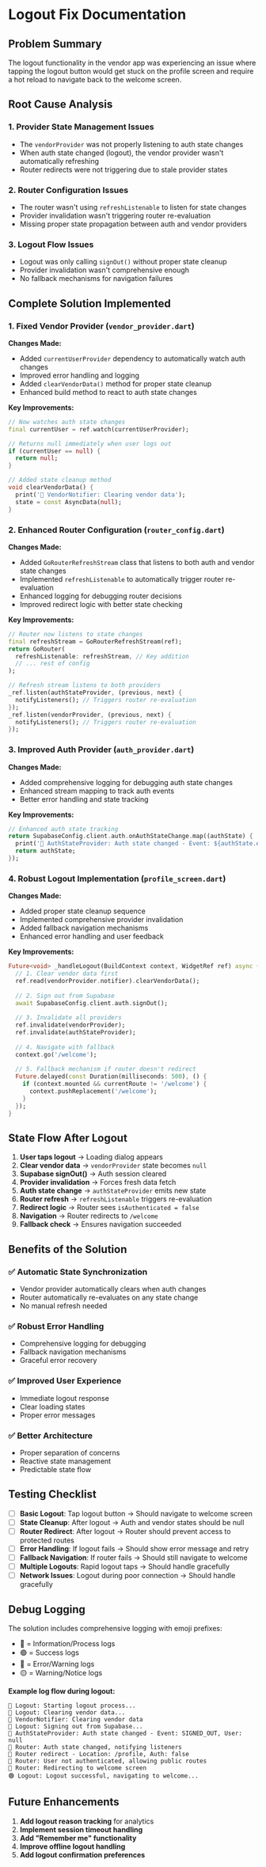 # Logout Fix Documentation

## Problem Summary
The logout functionality in the vendor app was experiencing an issue where tapping the logout button would get stuck on the profile screen and require a hot reload to navigate back to the welcome screen.

## Root Cause Analysis

### 1. **Provider State Management Issues**
- The `vendorProvider` was not properly listening to auth state changes
- When auth state changed (logout), the vendor provider wasn't automatically refreshing
- Router redirects were not triggering due to stale provider states

### 2. **Router Configuration Issues**
- The router wasn't using `refreshListenable` to listen for state changes
- Provider invalidation wasn't triggering router re-evaluation
- Missing proper state propagation between auth and vendor providers

### 3. **Logout Flow Issues**
- Logout was only calling `signOut()` without proper state cleanup
- Provider invalidation wasn't comprehensive enough
- No fallback mechanisms for navigation failures

## Complete Solution Implemented

### 1. **Fixed Vendor Provider (`vendor_provider.dart`)**

**Changes Made:**
- Added `currentUserProvider` dependency to automatically watch auth changes
- Improved error handling and logging
- Added `clearVendorData()` method for proper state cleanup
- Enhanced build method to react to auth state changes

**Key Improvements:**
```dart
// Now watches auth state changes
final currentUser = ref.watch(currentUserProvider);

// Returns null immediately when user logs out
if (currentUser == null) {
  return null;
}

// Added state cleanup method
void clearVendorData() {
  print('🔵 VendorNotifier: Clearing vendor data');
  state = const AsyncData(null);
}
```

### 2. **Enhanced Router Configuration (`router_config.dart`)**

**Changes Made:**
- Added `GoRouterRefreshStream` class that listens to both auth and vendor state changes
- Implemented `refreshListenable` to automatically trigger router re-evaluation
- Enhanced logging for debugging router decisions
- Improved redirect logic with better state checking

**Key Improvements:**
```dart
// Router now listens to state changes
final refreshStream = GoRouterRefreshStream(ref);
return GoRouter(
  refreshListenable: refreshStream, // Key addition
  // ... rest of config
);

// Refresh stream listens to both providers
_ref.listen(authStateProvider, (previous, next) {
  notifyListeners(); // Triggers router re-evaluation
});
_ref.listen(vendorProvider, (previous, next) {
  notifyListeners(); // Triggers router re-evaluation
});
```

### 3. **Improved Auth Provider (`auth_provider.dart`)**

**Changes Made:**
- Added comprehensive logging for debugging auth state changes
- Enhanced stream mapping to track auth events
- Better error handling and state tracking

**Key Improvements:**
```dart
// Enhanced auth state tracking
return SupabaseConfig.client.auth.onAuthStateChange.map((authState) {
  print('🔵 AuthStateProvider: Auth state changed - Event: ${authState.event}');
  return authState;
});
```

### 4. **Robust Logout Implementation (`profile_screen.dart`)**

**Changes Made:**
- Added proper state cleanup sequence
- Implemented comprehensive provider invalidation
- Added fallback navigation mechanisms
- Enhanced error handling and user feedback

**Key Improvements:**
```dart
Future<void> _handleLogout(BuildContext context, WidgetRef ref) async {
  // 1. Clear vendor data first
  ref.read(vendorProvider.notifier).clearVendorData();
  
  // 2. Sign out from Supabase
  await SupabaseConfig.client.auth.signOut();
  
  // 3. Invalidate all providers
  ref.invalidate(vendorProvider);
  ref.invalidate(authStateProvider);
  
  // 4. Navigate with fallback
  context.go('/welcome');
  
  // 5. Fallback mechanism if router doesn't redirect
  Future.delayed(const Duration(milliseconds: 500), () {
    if (context.mounted && currentRoute != '/welcome') {
      context.pushReplacement('/welcome');
    }
  });
}
```

## State Flow After Logout

1. **User taps logout** → Loading dialog appears
2. **Clear vendor data** → `vendorProvider` state becomes `null`
3. **Supabase signOut()** → Auth session cleared
4. **Provider invalidation** → Forces fresh data fetch
5. **Auth state change** → `authStateProvider` emits new state
6. **Router refresh** → `refreshListenable` triggers re-evaluation
7. **Redirect logic** → Router sees `isAuthenticated = false`
8. **Navigation** → Router redirects to `/welcome`
9. **Fallback check** → Ensures navigation succeeded

## Benefits of the Solution

### ✅ **Automatic State Synchronization**
- Vendor provider automatically clears when auth changes
- Router automatically re-evaluates on any state change
- No manual refresh needed

### ✅ **Robust Error Handling**
- Comprehensive logging for debugging
- Fallback navigation mechanisms
- Graceful error recovery

### ✅ **Improved User Experience**
- Immediate logout response
- Clear loading states
- Proper error messages

### ✅ **Better Architecture**
- Proper separation of concerns
- Reactive state management
- Predictable state flow

## Testing Checklist

- [ ] **Basic Logout**: Tap logout button → Should navigate to welcome screen
- [ ] **State Cleanup**: After logout → Auth and vendor states should be null
- [ ] **Router Redirect**: After logout → Router should prevent access to protected routes
- [ ] **Error Handling**: If logout fails → Should show error message and retry
- [ ] **Fallback Navigation**: If router fails → Should still navigate to welcome
- [ ] **Multiple Logouts**: Rapid logout taps → Should handle gracefully
- [ ] **Network Issues**: Logout during poor connection → Should handle gracefully

## Debug Logging

The solution includes comprehensive logging with emoji prefixes:
- 🔵 = Information/Process logs
- 🟢 = Success logs  
- 🔴 = Error/Warning logs
- 🟡 = Warning/Notice logs

**Example log flow during logout:**
```
🔵 Logout: Starting logout process...
🔵 Logout: Clearing vendor data...
🔵 VendorNotifier: Clearing vendor data
🔵 Logout: Signing out from Supabase...
🔵 AuthStateProvider: Auth state changed - Event: SIGNED_OUT, User: null
🔵 Router: Auth state changed, notifying listeners
🔵 Router redirect - Location: /profile, Auth: false
🔵 Router: User not authenticated, allowing public routes
🔵 Router: Redirecting to welcome screen
🟢 Logout: Logout successful, navigating to welcome...
```

## Future Enhancements

1. **Add logout reason tracking** for analytics
2. **Implement session timeout handling**
3. **Add "Remember me" functionality**
4. **Improve offline logout handling**
5. **Add logout confirmation preferences** 